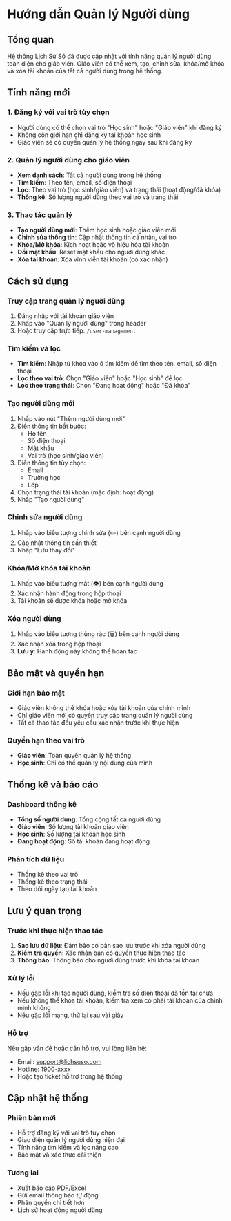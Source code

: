 # Hướng dẫn Quản lý Người dùng

## Tổng quan

Hệ thống Lịch Sử Số đã được cập nhật với tính năng quản lý người dùng toàn diện cho giáo viên. Giáo viên có thể xem, tạo, chỉnh sửa, khóa/mở khóa và xóa tài khoản của tất cả người dùng trong hệ thống.

## Tính năng mới

### 1. Đăng ký với vai trò tùy chọn

- Người dùng có thể chọn vai trò "Học sinh" hoặc "Giáo viên" khi đăng ký
- Không còn giới hạn chỉ đăng ký tài khoản học sinh
- Giáo viên sẽ có quyền quản lý hệ thống ngay sau khi đăng ký

### 2. Quản lý người dùng cho giáo viên

- **Xem danh sách**: Tất cả người dùng trong hệ thống
- **Tìm kiếm**: Theo tên, email, số điện thoại
- **Lọc**: Theo vai trò (học sinh/giáo viên) và trạng thái (hoạt động/đã khóa)
- **Thống kê**: Số lượng người dùng theo vai trò và trạng thái

### 3. Thao tác quản lý

- **Tạo người dùng mới**: Thêm học sinh hoặc giáo viên mới
- **Chỉnh sửa thông tin**: Cập nhật thông tin cá nhân, vai trò
- **Khóa/Mở khóa**: Kích hoạt hoặc vô hiệu hóa tài khoản
- **Đổi mật khẩu**: Reset mật khẩu cho người dùng khác
- **Xóa tài khoản**: Xóa vĩnh viễn tài khoản (có xác nhận)

## Cách sử dụng

### Truy cập trang quản lý người dùng

1. Đăng nhập với tài khoản giáo viên
2. Nhấp vào "Quản lý người dùng" trong header
3. Hoặc truy cập trực tiếp: `/user-management`

### Tìm kiếm và lọc

- **Tìm kiếm**: Nhập từ khóa vào ô tìm kiếm để tìm theo tên, email, số điện thoại
- **Lọc theo vai trò**: Chọn "Giáo viên" hoặc "Học sinh" để lọc
- **Lọc theo trạng thái**: Chọn "Đang hoạt động" hoặc "Đã khóa"

### Tạo người dùng mới

1. Nhấp vào nút "Thêm người dùng mới"
2. Điền thông tin bắt buộc:
   - Họ tên
   - Số điện thoại
   - Mật khẩu
   - Vai trò (học sinh/giáo viên)
3. Điền thông tin tùy chọn:
   - Email
   - Trường học
   - Lớp
4. Chọn trạng thái tài khoản (mặc định: hoạt động)
5. Nhấp "Tạo người dùng"

### Chỉnh sửa người dùng

1. Nhấp vào biểu tượng chỉnh sửa (✏️) bên cạnh người dùng
2. Cập nhật thông tin cần thiết
3. Nhấp "Lưu thay đổi"

### Khóa/Mở khóa tài khoản

1. Nhấp vào biểu tượng mắt (👁️) bên cạnh người dùng
2. Xác nhận hành động trong hộp thoại
3. Tài khoản sẽ được khóa hoặc mở khóa

### Xóa người dùng

1. Nhấp vào biểu tượng thùng rác (🗑️) bên cạnh người dùng
2. Xác nhận xóa trong hộp thoại
3. **Lưu ý**: Hành động này không thể hoàn tác

## Bảo mật và quyền hạn

### Giới hạn bảo mật

- Giáo viên không thể khóa hoặc xóa tài khoản của chính mình
- Chỉ giáo viên mới có quyền truy cập trang quản lý người dùng
- Tất cả thao tác đều yêu cầu xác nhận trước khi thực hiện

### Quyền hạn theo vai trò

- **Giáo viên**: Toàn quyền quản lý hệ thống
- **Học sinh**: Chỉ có thể quản lý nội dung của mình

## Thống kê và báo cáo

### Dashboard thống kê

- **Tổng số người dùng**: Tổng cộng tất cả người dùng
- **Giáo viên**: Số lượng tài khoản giáo viên
- **Học sinh**: Số lượng tài khoản học sinh
- **Đang hoạt động**: Số tài khoản đang hoạt động

### Phân tích dữ liệu

- Thống kê theo vai trò
- Thống kê theo trạng thái
- Theo dõi ngày tạo tài khoản

## Lưu ý quan trọng

### Trước khi thực hiện thao tác

1. **Sao lưu dữ liệu**: Đảm bảo có bản sao lưu trước khi xóa người dùng
2. **Kiểm tra quyền**: Xác nhận bạn có quyền thực hiện thao tác
3. **Thông báo**: Thông báo cho người dùng trước khi khóa tài khoản

### Xử lý lỗi

- Nếu gặp lỗi khi tạo người dùng, kiểm tra số điện thoại đã tồn tại chưa
- Nếu không thể khóa tài khoản, kiểm tra xem có phải tài khoản của chính mình không
- Nếu gặp lỗi mạng, thử lại sau vài giây

### Hỗ trợ

Nếu gặp vấn đề hoặc cần hỗ trợ, vui lòng liên hệ:

- Email: support@lichsuso.com
- Hotline: 1900-xxxx
- Hoặc tạo ticket hỗ trợ trong hệ thống

## Cập nhật hệ thống

### Phiên bản mới

- Hỗ trợ đăng ký với vai trò tùy chọn
- Giao diện quản lý người dùng hiện đại
- Tính năng tìm kiếm và lọc nâng cao
- Bảo mật và xác thực cải thiện

### Tương lai

- Xuất báo cáo PDF/Excel
- Gửi email thông báo tự động
- Phân quyền chi tiết hơn
- Lịch sử hoạt động người dùng
